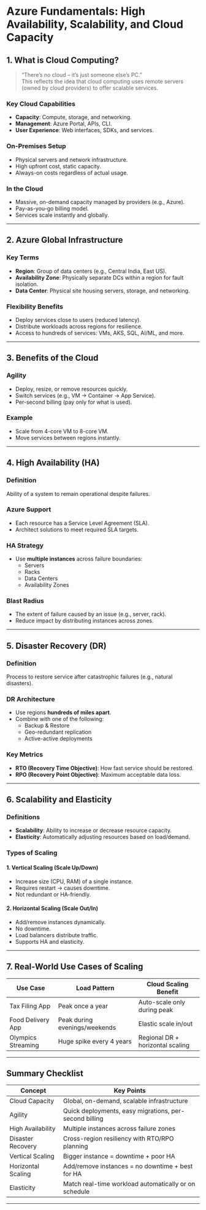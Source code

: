 # Azure Fundamentals: High Availability, Scalability, and Cloud Capacity

## 1. What is Cloud Computing?

> “There’s no cloud – it’s just someone else’s PC.”  
This reflects the idea that cloud computing uses remote servers (owned by cloud providers) to offer scalable services.

### Key Cloud Capabilities
- **Capacity**: Compute, storage, and networking.
- **Management**: Azure Portal, APIs, CLI.
- **User Experience**: Web interfaces, SDKs, and services.

### On-Premises Setup
- Physical servers and network infrastructure.
- High upfront cost, static capacity.
- Always-on costs regardless of actual usage.

### In the Cloud
- Massive, on-demand capacity managed by providers (e.g., Azure).
- Pay-as-you-go billing model.
- Services scale instantly and globally.

---

## 2. Azure Global Infrastructure

### Key Terms
- **Region**: Group of data centers (e.g., Central India, East US).
- **Availability Zone**: Physically separate DCs within a region for fault isolation.
- **Data Center**: Physical site housing servers, storage, and networking.

### Flexibility Benefits
- Deploy services close to users (reduced latency).
- Distribute workloads across regions for resilience.
- Access to hundreds of services: VMs, AKS, SQL, AI/ML, and more.

---

## 3. Benefits of the Cloud

### Agility
- Deploy, resize, or remove resources quickly.
- Switch services (e.g., VM → Container → App Service).
- Per-second billing (pay only for what is used).

### Example
- Scale from 4-core VM to 8-core VM.
- Move services between regions instantly.

---

## 4. High Availability (HA)

### Definition
Ability of a system to remain operational despite failures.

### Azure Support
- Each resource has a Service Level Agreement (SLA).
- Architect solutions to meet required SLA targets.

### HA Strategy
- Use **multiple instances** across failure boundaries:
  - Servers
  - Racks
  - Data Centers
  - Availability Zones

### Blast Radius
- The extent of failure caused by an issue (e.g., server, rack).
- Reduce impact by distributing instances across zones.

---

## 5. Disaster Recovery (DR)

### Definition
Process to restore service after catastrophic failures (e.g., natural disasters).

### DR Architecture
- Use regions **hundreds of miles apart**.
- Combine with one of the following:
  - Backup & Restore
  - Geo-redundant replication
  - Active-active deployments

### Key Metrics
- **RTO (Recovery Time Objective)**: How fast service should be restored.
- **RPO (Recovery Point Objective)**: Maximum acceptable data loss.

---

## 6. Scalability and Elasticity

### Definitions
- **Scalability**: Ability to increase or decrease resource capacity.
- **Elasticity**: Automatically adjusting resources based on load/demand.

### Types of Scaling

#### 1. Vertical Scaling (Scale Up/Down)
- Increase size (CPU, RAM) of a single instance.
- Requires restart → causes downtime.
- Not redundant or HA-friendly.

#### 2. Horizontal Scaling (Scale Out/In)
- Add/remove instances dynamically.
- No downtime.
- Load balancers distribute traffic.
- Supports HA and elasticity.

---

## 7. Real-World Use Cases of Scaling

| Use Case           | Load Pattern                   | Cloud Scaling Benefit            |
|--------------------|--------------------------------|----------------------------------|
| Tax Filing App     | Peak once a year               | Auto-scale only during peak      |
| Food Delivery App  | Peak during evenings/weekends  | Elastic scale in/out             |
| Olympics Streaming | Huge spike every 4 years       | Regional DR + horizontal scaling |

---

## Summary Checklist

| Concept             | Key Points                                                            |
|---------------------|------------------------------------------------------------------------|
| Cloud Capacity       | Global, on-demand, scalable infrastructure                            |
| Agility              | Quick deployments, easy migrations, per-second billing                |
| High Availability    | Multiple instances across failure zones                               |
| Disaster Recovery    | Cross-region resiliency with RTO/RPO planning                         |
| Vertical Scaling     | Bigger instance = downtime + poor HA                                  |
| Horizontal Scaling   | Add/remove instances = no downtime + best for HA                      |
| Elasticity           | Match real-time workload automatically or on schedule                 |

---


